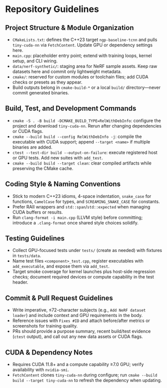 # Repository Guidelines

## Project Structure & Module Organization
- `CMakeLists.txt`: defines the C++23 target `ngp-baseline-tcnn` and pulls `tiny-cuda-nn` via `FetchContent`. Update GPU or dependency settings here.
- `main.cpp`: placeholder entry point; extend with training loops, kernel setup, and CLI wiring.
- `data/nerf-synthetic/`: staging area for NeRF sample assets. Keep raw datasets here and commit only lightweight metadata.
- `cmake/`: reserved for custom modules or toolchain files; add CUDA checks or presets as they appear.
- Build outputs belong in `cmake-build-*` or a local `build/` directory—never commit generated binaries.

## Build, Test, and Development Commands
- `cmake -S . -B build -DCMAKE_BUILD_TYPE=RelWithDebInfo`: configure the project and download `tiny-cuda-nn`. Rerun after changing dependencies or CUDA flags.
- `cmake --build build --config RelWithDebInfo -j`: compile the executable with CUDA support; append `--target <name>` if multiple binaries are added.
- `ctest --test-dir build --output-on-failure`: execute registered host or GPU tests. Add new suites with `add_test`.
- `cmake --build build --target clean`: clear compiled artifacts while preserving the CMake cache.

## Coding Style & Naming Conventions
- Stick to modern C++23 idioms, 4-space indentation, `snake_case` for functions, `CamelCase` for types, and `SCREAMING_SNAKE_CASE` for constants.
- Prefer RAII wrappers and `std::span`/`std::expected` when managing CUDA buffers or results.
- Run `clang-format -i main.cpp` (LLVM style) before committing; introduce a `.clang-format` once shared style choices solidify.

## Testing Guidelines
- Collect GPU-focused tests under `tests/` (create as needed) with fixtures in `tests/data`.
- Name test files `<component>_test.cpp`, register executables with `add_executable`, and expose them via `add_test`.
- Target smoke coverage for kernel launches plus host-side regression checks; document required devices or compute capability in the test header.

## Commit & Pull Request Guidelines
- Write imperative, ≤72-character subjects (e.g., `Add NeRF dataset loader`) and include context and GPU requirements in the body.
- Reference issues with `Fixes #ID` and attach before/after metrics or screenshots for training quality.
- PRs should provide a purpose summary, recent build/test evidence (`ctest` output), and call out any new data assets or CUDA flags.

## CUDA & Dependency Notes
- Requires CUDA 11.8+ and a compute capability ≥7.0 GPU; verify availability with `nvidia-smi`.
- `FetchContent` clones `tiny-cuda-nn` during configure; run `cmake --build build --target tiny-cuda-nn` to refresh the dependency when updating.
